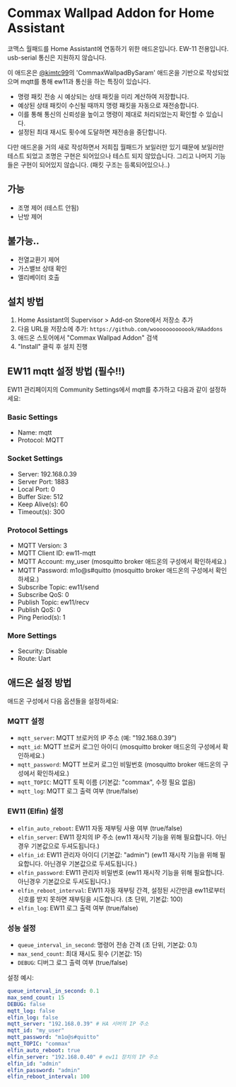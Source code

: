 # Commax Wallpad Addon for Home Assistant

코맥스 월패드를 Home Assistant에 연동하기 위한 애드온입니다.
EW-11 전용입니다. usb-serial 통신은 지원하지 않습니다.

이 애드온은 [@kimtc99](https://github.com/kimtc99/HAaddons)의 'CommaxWallpadBySaram' 애드온을 기반으로 작성되었으며 mqtt를 통해 ew11과 통신을 하는 특징이 있습니다.

- 명령 패킷 전송 시 예상되는 상태 패킷을 미리 계산하여 저장합니다.
- 예상된 상태 패킷이 수신될 때까지 명령 패킷을 자동으로 재전송합니다.
- 이를 통해 통신의 신뢰성을 높이고 명령이 제대로 처리되었는지 확인할 수 있습니다.
- 설정된 최대 재시도 횟수에 도달하면 재전송을 중단합니다.

다만 애드온을 거의 새로 작성하면서 저희집 월패드가 보일러만 있기 떄문에 보일러만 테스트 되었고 조명은 구현은 되어있으나 테스트 되지 않았습니다. 그리고 나머지 기능들은 구현이 되어있지 않습니다. (패킷 구조는 등록되어있으나..)

## 가능 
- 조명 제어 (테스트 안됨)
- 난방 제어
## 불가능..
- 전열교환기 제어
- 가스밸브 상태 확인
- 엘리베이터 호출

## 설치 방법
1. Home Assistant의 Supervisor > Add-on Store에서 저장소 추가
2. 다음 URL을 저장소에 추가: `https://github.com/wooooooooooook/HAaddons`
3. 애드온 스토어에서 "Commax Wallpad Addon" 검색
4. "Install" 클릭 후 설치 진행

## EW11 mqtt 설정 방법 (필수!!)
EW11 관리페이지의 Community Settings에서 mqtt를 추가하고 다음과 같이 설정하세요:

### Basic Settings
- Name: mqtt
- Protocol: MQTT

### Socket Settings
- Server: 192.168.0.39
- Server Port: 1883
- Local Port: 0
- Buffer Size: 512
- Keep Alive(s): 60
- Timeout(s): 300

### Protocol Settings
- MQTT Version: 3
- MQTT Client ID: ew11-mqtt
- MQTT Account: my_user (mosquitto broker 애드온의 구성에서 확인하세요.)
- MQTT Password: m1o@s#quitto (mosquitto broker 애드온의 구성에서 확인하세요.)
- Subscribe Topic: ew11/send
- Subscribe QoS: 0
- Publish Topic: ew11/recv
- Publish QoS: 0
- Ping Period(s): 1

### More Settings
- Security: Disable
- Route: Uart

## 애드온 설정 방법
애드온 구성에서 다음 옵션들을 설정하세요:

### MQTT 설정
- `mqtt_server`: MQTT 브로커의 IP 주소 (예: "192.168.0.39")
- `mqtt_id`: MQTT 브로커 로그인 아이디 (mosquitto broker 애드온의 구성에서 확인하세요.)
- `mqtt_password`: MQTT 브로커 로그인 비밀번호 (mosquitto broker 애드온의 구성에서 확인하세요.)
- `mqtt_TOPIC`: MQTT 토픽 이름 (기본값: "commax", 수정 필요 없음)
- `mqtt_log`: MQTT 로그 출력 여부 (true/false)

### EW11 (Elfin) 설정 
- `elfin_auto_reboot`: EW11 자동 재부팅 사용 여부 (true/false)
- `elfin_server`: EW11 장치의 IP 주소 (ew11 재시작 기능을 위해 필요합니다. 아닌경우 기본값으로 두셔도됩니다.)
- `elfin_id`: EW11 관리자 아이디 (기본값: "admin") (ew11 재시작 기능을 위해 필요합니다. 아닌경우 기본값으로 두셔도됩니다.)
- `elfin_password`: EW11 관리자 비밀번호 (ew11 재시작 기능을 위해 필요합니다. 아닌경우 기본값으로 두셔도됩니다.)
- `elfin_reboot_interval`: EW11 자동 재부팅 간격, 설정된 시간만큼 ew11로부터 신호를 받지 못하면 재부팅을 시도합니다. (초 단위, 기본값: 100)
- `elfin_log`: EW11 로그 출력 여부 (true/false)

### 성능 설정
- `queue_interval_in_second`: 명령어 전송 간격 (초 단위, 기본값: 0.1)
- `max_send_count`: 최대 재시도 횟수 (기본값: 15)
- `DEBUG`: 디버그 로그 출력 여부 (true/false)

설정 예시:
```yaml
queue_interval_in_second: 0.1
max_send_count: 15
DEBUG: false
mqtt_log: false
elfin_log: false
mqtt_server: "192.168.0.39" # HA 서버의 IP 주소
mqtt_id: "my_user"
mqtt_password: "m1o@s#quitto"
mqtt_TOPIC: "commax"
elfin_auto_reboot: true
elfin_server: "192.168.0.40" # ew11 장치의 IP 주소
elfin_id: "admin"
elfin_password: "admin"
elfin_reboot_interval: 100
```

